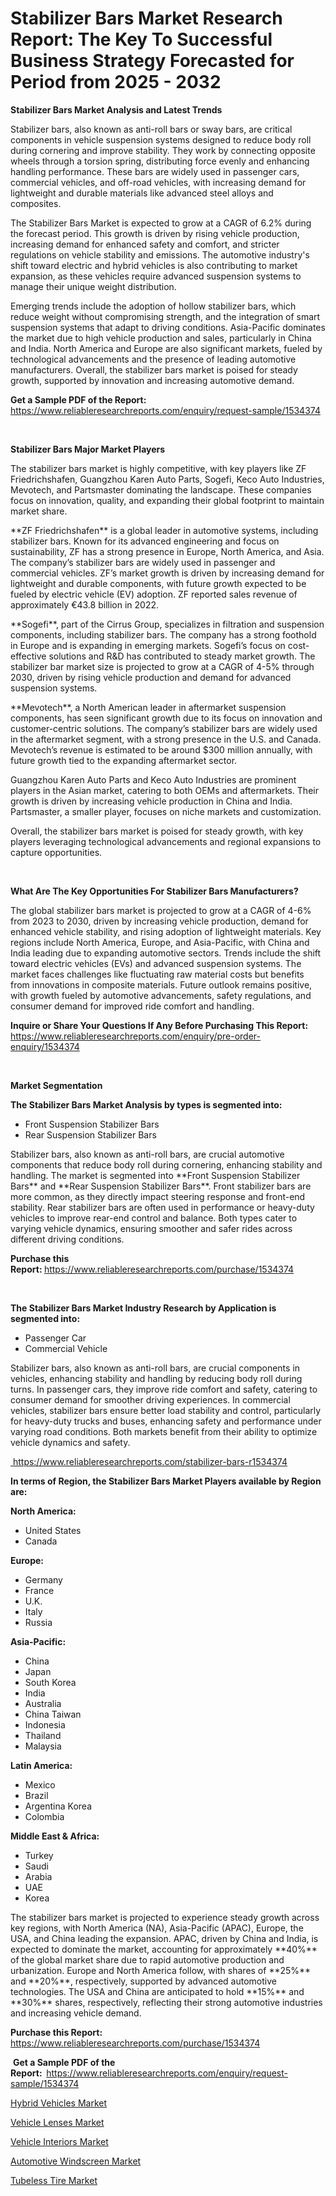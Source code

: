 <p><h1>Stabilizer Bars Market Research Report: The Key To Successful Business Strategy Forecasted for Period from 2025 - 2032</h1></p><p><strong>Stabilizer Bars Market Analysis and Latest Trends</strong></p>
<p><p>Stabilizer bars, also known as anti-roll bars or sway bars, are critical components in vehicle suspension systems designed to reduce body roll during cornering and improve stability. They work by connecting opposite wheels through a torsion spring, distributing force evenly and enhancing handling performance. These bars are widely used in passenger cars, commercial vehicles, and off-road vehicles, with increasing demand for lightweight and durable materials like advanced steel alloys and composites.</p><p>The Stabilizer Bars Market is expected to grow at a CAGR of 6.2% during the forecast period. This growth is driven by rising vehicle production, increasing demand for enhanced safety and comfort, and stricter regulations on vehicle stability and emissions. The automotive industry's shift toward electric and hybrid vehicles is also contributing to market expansion, as these vehicles require advanced suspension systems to manage their unique weight distribution.</p><p>Emerging trends include the adoption of hollow stabilizer bars, which reduce weight without compromising strength, and the integration of smart suspension systems that adapt to driving conditions. Asia-Pacific dominates the market due to high vehicle production and sales, particularly in China and India. North America and Europe are also significant markets, fueled by technological advancements and the presence of leading automotive manufacturers. Overall, the stabilizer bars market is poised for steady growth, supported by innovation and increasing automotive demand.</p></p>
<p><strong>Get a Sample PDF of the Report:&nbsp;</strong> <a href="https://www.reliableresearchreports.com/enquiry/request-sample/1534374?utm_campaign=36&utm_medium=2&utm_source=Github&utm_content=ia&utm_term=21012025&utm_id=stabilizer-bars">https://www.reliableresearchreports.com/enquiry/request-sample/1534374</a></p>
<p>&nbsp;</p>
<p><strong>Stabilizer Bars Major Market Players</strong></p>
<p><p>The stabilizer bars market is highly competitive, with key players like ZF Friedrichshafen, Guangzhou Karen Auto Parts, Sogefi, Keco Auto Industries, Mevotech, and Partsmaster dominating the landscape. These companies focus on innovation, quality, and expanding their global footprint to maintain market share.</p><p>**ZF Friedrichshafen** is a global leader in automotive systems, including stabilizer bars. Known for its advanced engineering and focus on sustainability, ZF has a strong presence in Europe, North America, and Asia. The company’s stabilizer bars are widely used in passenger and commercial vehicles. ZF’s market growth is driven by increasing demand for lightweight and durable components, with future growth expected to be fueled by electric vehicle (EV) adoption. ZF reported sales revenue of approximately €43.8 billion in 2022.</p><p>**Sogefi**, part of the Cirrus Group, specializes in filtration and suspension components, including stabilizer bars. The company has a strong foothold in Europe and is expanding in emerging markets. Sogefi’s focus on cost-effective solutions and R&D has contributed to steady market growth. The stabilizer bar market size is projected to grow at a CAGR of 4-5% through 2030, driven by rising vehicle production and demand for advanced suspension systems.</p><p>**Mevotech**, a North American leader in aftermarket suspension components, has seen significant growth due to its focus on innovation and customer-centric solutions. The company’s stabilizer bars are widely used in the aftermarket segment, with a strong presence in the U.S. and Canada. Mevotech’s revenue is estimated to be around $300 million annually, with future growth tied to the expanding aftermarket sector.</p><p>Guangzhou Karen Auto Parts and Keco Auto Industries are prominent players in the Asian market, catering to both OEMs and aftermarkets. Their growth is driven by increasing vehicle production in China and India. Partsmaster, a smaller player, focuses on niche markets and customization.</p><p>Overall, the stabilizer bars market is poised for steady growth, with key players leveraging technological advancements and regional expansions to capture opportunities.</p></p>
<p>&nbsp;</p>
<p><strong>What Are The Key Opportunities For Stabilizer Bars Manufacturers?</strong></p>
<p><p>The global stabilizer bars market is projected to grow at a CAGR of 4-6% from 2023 to 2030, driven by increasing vehicle production, demand for enhanced vehicle stability, and rising adoption of lightweight materials. Key regions include North America, Europe, and Asia-Pacific, with China and India leading due to expanding automotive sectors. Trends include the shift toward electric vehicles (EVs) and advanced suspension systems. The market faces challenges like fluctuating raw material costs but benefits from innovations in composite materials. Future outlook remains positive, with growth fueled by automotive advancements, safety regulations, and consumer demand for improved ride comfort and handling.</p></p>
<p><strong>Inquire or Share Your Questions If Any Before Purchasing This Report:</strong> <a href="https://www.reliableresearchreports.com/enquiry/pre-order-enquiry/1534374?utm_campaign=36&utm_medium=2&utm_source=Github&utm_content=ia&utm_term=21012025&utm_id=stabilizer-bars">https://www.reliableresearchreports.com/enquiry/pre-order-enquiry/1534374</a></p>
<p>&nbsp;</p>
<p><strong>Market Segmentation</strong></p>
<p><strong>The Stabilizer Bars Market Analysis by types is segmented into:</strong></p>
<p><ul><li>Front Suspension Stabilizer Bars</li><li>Rear Suspension Stabilizer Bars</li></ul></p>
<p><p>Stabilizer bars, also known as anti-roll bars, are crucial automotive components that reduce body roll during cornering, enhancing stability and handling. The market is segmented into **Front Suspension Stabilizer Bars** and **Rear Suspension Stabilizer Bars**. Front stabilizer bars are more common, as they directly impact steering response and front-end stability. Rear stabilizer bars are often used in performance or heavy-duty vehicles to improve rear-end control and balance. Both types cater to varying vehicle dynamics, ensuring smoother and safer rides across different driving conditions.</p></p>
<p><strong>Purchase this Report:&nbsp;</strong><a href="https://www.reliableresearchreports.com/purchase/1534374?utm_campaign=36&utm_medium=2&utm_source=Github&utm_content=ia&utm_term=21012025&utm_id=stabilizer-bars">https://www.reliableresearchreports.com/purchase/1534374</a></p>
<p>&nbsp;</p>
<p><strong>The Stabilizer Bars Market Industry Research by Application is segmented into:</strong></p>
<p><ul><li>Passenger Car</li><li>Commercial Vehicle</li></ul></p>
<p><p>Stabilizer bars, also known as anti-roll bars, are crucial components in vehicles, enhancing stability and handling by reducing body roll during turns. In passenger cars, they improve ride comfort and safety, catering to consumer demand for smoother driving experiences. In commercial vehicles, stabilizer bars ensure better load stability and control, particularly for heavy-duty trucks and buses, enhancing safety and performance under varying road conditions. Both markets benefit from their ability to optimize vehicle dynamics and safety.</p></p>
<p><a href="https://www.reliableresearchreports.com/stabilizer-bars-r1534374?utm_campaign=36&utm_medium=2&utm_source=Github&utm_content=ia&utm_term=21012025&utm_id=stabilizer-bars">&nbsp;https://www.reliableresearchreports.com/stabilizer-bars-r1534374</a></p>
<p><strong>In terms of Region, the Stabilizer Bars Market Players available by Region are:</strong></p>
<p>
    <p> <strong> North America: </strong>
        <ul>
            <li>United States</li>
            <li>Canada</li>
        </ul>
        </p> 
    <p> <strong> Europe: </strong>
        <ul>
            <li>Germany</li>
            <li>France</li>
            <li>U.K.</li>
            <li>Italy</li>
            <li>Russia</li>
        </ul>
        </p> 
    <p> <strong> Asia-Pacific: </strong>
        <ul>
            <li>China</li>
            <li>Japan</li>
            <li>South Korea</li>
            <li>India</li>
            <li>Australia</li>
            <li>China Taiwan</li>
            <li>Indonesia</li>
            <li>Thailand</li>
            <li>Malaysia</li>
        </ul>
        </p> 
    <p> <strong> Latin America: </strong>
        <ul>
            <li>Mexico</li>
            <li>Brazil</li>
            <li>Argentina Korea</li>
            <li>Colombia</li>
        </ul>
        </p> 
    <p> <strong> Middle East & Africa: </strong>
        <ul>
            <li>Turkey</li>
            <li>Saudi</li>
            <li>Arabia</li>
            <li>UAE</li>
            <li>Korea</li>
        </ul>
    </p>
    </p>
<p><p>The stabilizer bars market is projected to experience steady growth across key regions, with North America (NA), Asia-Pacific (APAC), Europe, the USA, and China leading the expansion. APAC, driven by China and India, is expected to dominate the market, accounting for approximately **40%** of the global market share due to rapid automotive production and urbanization. Europe and North America follow, with shares of **25%** and **20%**, respectively, supported by advanced automotive technologies. The USA and China are anticipated to hold **15%** and **30%** shares, respectively, reflecting their strong automotive industries and increasing vehicle demand.</p></p>
<p><strong>Purchase this Report: </strong><a href="https://www.reliableresearchreports.com/purchase/1534374?utm_campaign=36&utm_medium=2&utm_source=Github&utm_content=ia&utm_term=21012025&utm_id=stabilizer-bars">https://www.reliableresearchreports.com/purchase/1534374</a></p>
<p>&nbsp;<strong>Get a Sample PDF of the Report:&nbsp;&nbsp;</strong><a href="https://www.reliableresearchreports.com/enquiry/request-sample/1534374?utm_campaign=36&utm_medium=2&utm_source=Github&utm_content=ia&utm_term=21012025&utm_id=stabilizer-bars">https://www.reliableresearchreports.com/enquiry/request-sample/1534374</a></p>
<p><strong></strong></p>
<p><p><a href="https://github.com/SanjidaKhan901/Market-Research-Report-List-1/blob/main/hybrid-vehicles-market.md?utm_campaign=36&utm_medium=2&utm_source=Github&utm_content=ia&utm_term=21012025&utm_id=stabilizer-bars">Hybrid Vehicles Market</a></p><p><a href="https://github.com/cheryjhonson/Market-Research-Report-List-1/blob/main/vehicle-lenses-market.md?utm_campaign=36&utm_medium=2&utm_source=Github&utm_content=ia&utm_term=21012025&utm_id=stabilizer-bars">Vehicle Lenses Market</a></p><p><a href="https://github.com/dierdrecrichton210/Market-Research-Report-List-1/blob/main/vehicle-interiors-market.md?utm_campaign=36&utm_medium=2&utm_source=Github&utm_content=ia&utm_term=21012025&utm_id=stabilizer-bars">Vehicle Interiors Market</a></p><p><a href="https://github.com/tamvrosiya/Market-Research-Report-List-6/blob/main/automotive-windscreen-market.md?utm_campaign=36&utm_medium=2&utm_source=Github&utm_content=ia&utm_term=21012025&utm_id=stabilizer-bars">Automotive Windscreen Market</a></p><p><a href="https://github.com/AngelaWalsh696/Market-Research-Report-List-1/blob/main/tubeless-tire-market.md?utm_campaign=36&utm_medium=2&utm_source=Github&utm_content=ia&utm_term=21012025&utm_id=stabilizer-bars">Tubeless Tire Market</a></p></p>